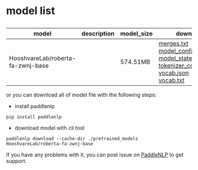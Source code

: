 #  model list

##  

| model  | description | model_size  | download         |
| --- | --- | --- | --- |
|HooshvareLab/roberta-fa-zwnj-base|  | 574.51MB | [merges.txt](https://bj.bcebos.com/paddlenlp/models/community/HooshvareLab/roberta-fa-zwnj-base/merges.txt)<br>[model_config.json](https://bj.bcebos.com/paddlenlp/models/community/HooshvareLab/roberta-fa-zwnj-base/model_config.json)<br>[model_state.pdparams](https://bj.bcebos.com/paddlenlp/models/community/HooshvareLab/roberta-fa-zwnj-base/model_state.pdparams)<br>[tokenizer_config.json](https://bj.bcebos.com/paddlenlp/models/community/HooshvareLab/roberta-fa-zwnj-base/tokenizer_config.json)<br>[vocab.json](https://bj.bcebos.com/paddlenlp/models/community/HooshvareLab/roberta-fa-zwnj-base/vocab.json)<br>[vocab.txt](https://bj.bcebos.com/paddlenlp/models/community/HooshvareLab/roberta-fa-zwnj-base/vocab.txt) |

or you can download all of model file with the following steps:

* install paddlenlp

```shell
pip install paddlenlp
```

* download model with cli tool

```shell
paddlenlp download --cache-dir ./pretrained_models HooshvareLab/roberta-fa-zwnj-base
```

If you have any problems with it, you can post issue on [PaddleNLP](https://github.com/PaddlePaddle/PaddleNLP) to get support.
